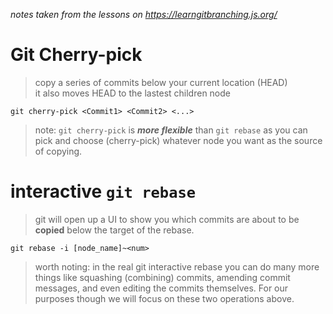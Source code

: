 *notes taken from the lessons on https://learngitbranching.js.org/*
# Git Cherry-pick
> copy a series of commits below your current location (HEAD)  
> it also moves HEAD to the lastest children node  

    git cherry-pick <Commit1> <Commit2> <...>
> note: `git cherry-pick` is ***more flexible*** than `git rebase` as you can pick and choose (cherry-pick) whatever node you want as the source of copying.
# interactive `git rebase`
> git will open up a UI to show you which commits are about to be **copied** below the target of the rebase.

    git rebase -i [node_name]~<num>
> worth noting: in the real git interactive rebase you can do many more things like squashing (combining) commits, amending commit messages, and even editing the commits themselves. For our purposes though we will focus on these two operations above.

